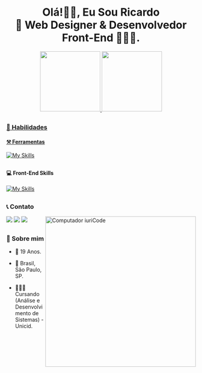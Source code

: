 <h1 align="center">Olá!✌🏻, Eu Sou Ricardo <br> 🎨 Web Designer & Desenvolvedor Front-End 🧑🏻‍💻.</h1>
<div align="center">
  <a href="https://github.com/ricardocamarinha">
    <img height="160em" src="https://github-readme-stats.vercel.app/api/top-langs/?username=ricardocamarinha&layout=compact&langs_count=7&theme=tokyonight"/>
  <img height="160em" src="https://github-readme-stats.vercel.app/api?username=ricardocamarinha&show_icons=true&theme=tokyonight&include_all_commits=true&count_private=true"/>
</div>

##

  ### 🎯 Habilidades
  
  #### ⚒️ Ferramentas
[![My Skills](https://skillicons.dev/icons?i=git,figma,photoshop,premiere,vscode&theme=dark)](https://skillicons.dev)
##
  #### 💻 Front-End Skills
[![My Skills](https://skillicons.dev/icons?i=html,css,js,react,ts,redux,sass&theme=dark)](https://skillicons.dev)
##
 
   ### 📞 Contato

 <img src="https://raw.githubusercontent.com/MicaelliMedeiros/micaellimedeiros/master/image/computer-illustration.png" min-width="400px" max-width="400px" width="400px" align="right" alt="Computador iuriCode">
<div>
  <a href="https://api.whatsapp.com/send/?phone=5511977502241&text&type=phone_number&app_absent=0" target="_blank"><img src="https://img.shields.io/badge/-Whatsapp-%darkgreen?style=for-the-badge&logo=whatsapp&logoColor=white" target="_blank"></a>
  <a href="https://www.linkedin.com/in/riicardocamarinha" target="_blank"><img src="https://img.shields.io/badge/-LinkedIn-%230077B5?style=for-the-badge&logo=linkedin&logoColor=white" target="_blank"></a> 
  <a href = "mailto:ricardocamarinhadev@gmail.com"><img src="https://img.shields.io/badge/Gmail-D14836?style=for-the-badge&logo=gmail&logoColor=white" target="_blank"></a>
</div>

##

  ### 📜 Sobre mim
  
- 🍁 19 Anos.
  
- 📍 Brasil, São Paulo, SP.
  
- 👨🏻‍🎓 Cursando (Análise e Desenvolvimento de Sistemas) - Unicid.
  
##
